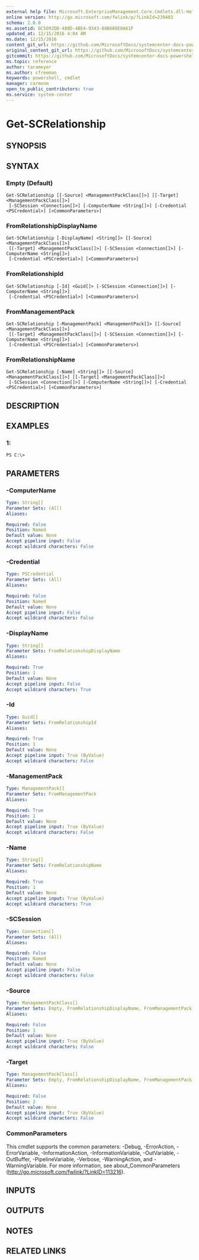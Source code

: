 ```yaml
---
external help file: Microsoft.EnterpriseManagement.Core.Cmdlets.dll-Help.xml
online version: http://go.microsoft.com/fwlink/p/?LinkId=239483
schema: 2.0.0
ms.assetid: DC5092DD-488D-4BE4-9343-88B688E0A61F
updated_at: 12/15/2016 4:04 AM
ms.date: 12/15/2016
content_git_url: https://github.com/MicrosoftDocs/systemcenter-docs-powershell/blob/master/systemcenter-cmdlets/SystemCenter2016/OperationsManager/vlatest/Get-SCRelationship.md
original_content_git_url: https://github.com/MicrosoftDocs/systemcenter-docs-powershell/blob/master/systemcenter-cmdlets/SystemCenter2016/OperationsManager/vlatest/Get-SCRelationship.md
gitcommit: https://github.com/MicrosoftDocs/systemcenter-docs-powershell/blob/7df4508c7b907a214e6a8eca76037b06065ef078/systemcenter-cmdlets/SystemCenter2016/OperationsManager/vlatest/Get-SCRelationship.md
ms.topic: reference
author: tarameyer
ms.author: cfreeman
keywords: powershell, cmdlet
manager: carmonm
open_to_public_contributors: true
ms.service: system-center
---
```


# Get-SCRelationship

## SYNOPSIS

## SYNTAX

### Empty (Default)
```
Get-SCRelationship [[-Source] <ManagementPackClass[]>] [[-Target] <ManagementPackClass[]>]
 [-SCSession <Connection[]>] [-ComputerName <String[]>] [-Credential <PSCredential>] [<CommonParameters>]
```

### FromRelationshipDisplayName
```
Get-SCRelationship [-DisplayName] <String[]> [[-Source] <ManagementPackClass[]>]
 [[-Target] <ManagementPackClass[]>] [-SCSession <Connection[]>] [-ComputerName <String[]>]
 [-Credential <PSCredential>] [<CommonParameters>]
```

### FromRelationshipId
```
Get-SCRelationship [-Id] <Guid[]> [-SCSession <Connection[]>] [-ComputerName <String[]>]
 [-Credential <PSCredential>] [<CommonParameters>]
```

### FromManagementPack
```
Get-SCRelationship [-ManagementPack] <ManagementPack[]> [[-Source] <ManagementPackClass[]>]
 [[-Target] <ManagementPackClass[]>] [-SCSession <Connection[]>] [-ComputerName <String[]>]
 [-Credential <PSCredential>] [<CommonParameters>]
```

### FromRelationshipName
```
Get-SCRelationship [-Name] <String[]> [[-Source] <ManagementPackClass[]>] [[-Target] <ManagementPackClass[]>]
 [-SCSession <Connection[]>] [-ComputerName <String[]>] [-Credential <PSCredential>] [<CommonParameters>]
```

## DESCRIPTION

## EXAMPLES

### 1:
```
PS C:\>
```

## PARAMETERS

### -ComputerName
```yaml
Type: String[]
Parameter Sets: (All)
Aliases: 

Required: False
Position: Named
Default value: None
Accept pipeline input: False
Accept wildcard characters: False
```

### -Credential
```yaml
Type: PSCredential
Parameter Sets: (All)
Aliases: 

Required: False
Position: Named
Default value: None
Accept pipeline input: False
Accept wildcard characters: False
```

### -DisplayName
```yaml
Type: String[]
Parameter Sets: FromRelationshipDisplayName
Aliases: 

Required: True
Position: 1
Default value: None
Accept pipeline input: False
Accept wildcard characters: True
```

### -Id
```yaml
Type: Guid[]
Parameter Sets: FromRelationshipId
Aliases: 

Required: True
Position: 1
Default value: None
Accept pipeline input: True (ByValue)
Accept wildcard characters: False
```

### -ManagementPack
```yaml
Type: ManagementPack[]
Parameter Sets: FromManagementPack
Aliases: 

Required: True
Position: 1
Default value: None
Accept pipeline input: True (ByValue)
Accept wildcard characters: False
```

### -Name
```yaml
Type: String[]
Parameter Sets: FromRelationshipName
Aliases: 

Required: True
Position: 1
Default value: None
Accept pipeline input: True (ByValue)
Accept wildcard characters: True
```

### -SCSession
```yaml
Type: Connection[]
Parameter Sets: (All)
Aliases: 

Required: False
Position: Named
Default value: None
Accept pipeline input: False
Accept wildcard characters: False
```

### -Source
```yaml
Type: ManagementPackClass[]
Parameter Sets: Empty, FromRelationshipDisplayName, FromManagementPack, FromRelationshipName
Aliases: 

Required: False
Position: 1
Default value: None
Accept pipeline input: True (ByValue)
Accept wildcard characters: False
```

### -Target
```yaml
Type: ManagementPackClass[]
Parameter Sets: Empty, FromRelationshipDisplayName, FromManagementPack, FromRelationshipName
Aliases: 

Required: False
Position: 2
Default value: None
Accept pipeline input: True (ByValue)
Accept wildcard characters: False
```

### CommonParameters
This cmdlet supports the common parameters: -Debug, -ErrorAction, -ErrorVariable, -InformationAction, -InformationVariable, -OutVariable, -OutBuffer, -PipelineVariable, -Verbose, -WarningAction, and -WarningVariable. For more information, see about_CommonParameters (http://go.microsoft.com/fwlink/?LinkID=113216).

## INPUTS

## OUTPUTS

## NOTES

## RELATED LINKS

